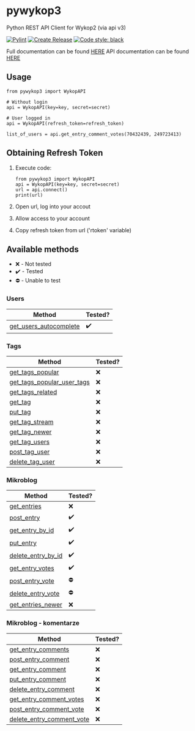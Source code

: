 # pywykop3

Python REST API Client for Wykop2 (via api v3)

[![Pylint](https://github.com/KaiserMovet/pywykop3/actions/workflows/pylint.yml/badge.svg)](https://github.com/KaiserMovet/pywykop3/actions/workflows/pylint.yml)
[![Create Release](https://github.com/KaiserMovet/pywykop3/actions/workflows/create_release.yml/badge.svg)](https://github.com/KaiserMovet/pywykop3/actions/workflows/create_release.yml)
[![Code style: black](https://img.shields.io/badge/code%20style-black-000000.svg)](https://github.com/psf/black)

Full documentation can be found [HERE](https://kaisermovet.github.io/pywykop3/index.html)
API documentation can be found [HERE](https://kaisermovet.github.io/pywykop3/api.html)

## Usage

    from pywykop3 import WykopAPI

    # Without login
    api = WykopAPI(key=key, secret=secret)

    # User logged in
    api = WykopAPI(refresh_token=refresh_token)

    list_of_users = api.get_entry_comment_votes(70432439, 249723413)

## Obtaining Refresh Token

1.  Execute code:

        from pywykop3 import WykopAPI
        api = WykopAPI(key=key, secret=secret)
        url = api.connect()
        print(url)

2.  Open url, log into your accout
3.  Allow access to your account
4.  Copy refresh token from url ('rtoken' variable)

## Available methods

- ❌ - Not tested
- ✔️ - Tested
- ⛔ - Unable to test

### Users

| Method                                                                                                                 | Tested? |
| ---------------------------------------------------------------------------------------------------------------------- | ------- |
| [get_users_autocomplete](https://kaisermovet.github.io/pywykop3/api.html#pywykop3.api.WykopAPI.get_users_autocomplete) | ✔️      |

### Tags

| Method                                                                                                                         | Tested? |
| ------------------------------------------------------------------------------------------------------------------------------ | ------- |
| [get_tags_popular](https://kaisermovet.github.io/pywykop3/api.html#pywykop3.api.WykopAPI.get_tags_popular)                     | ❌      |
| [get_tags_popular_user_tags](https://kaisermovet.github.io/pywykop3/api.html#pywykop3.api.WykopAPI.get_tags_popular_user_tags) | ❌      |
| [get_tags_related](https://kaisermovet.github.io/pywykop3/api.html#pywykop3.api.WykopAPI.get_tags_related)                     | ❌      |
| [get_tag](https://kaisermovet.github.io/pywykop3/api.html#pywykop3.api.WykopAPI.get_tag)                                       | ❌      |
| [put_tag](https://kaisermovet.github.io/pywykop3/api.html#pywykop3.api.WykopAPI.put_tag)                                       | ❌      |
| [get_tag_stream](https://kaisermovet.github.io/pywykop3/api.html#pywykop3.api.WykopAPI.get_tag_stream)                         | ❌      |
| [get_tag_newer](https://kaisermovet.github.io/pywykop3/api.html#pywykop3.api.WykopAPI.get_tag_newer)                           | ❌      |
| [get_tag_users](https://kaisermovet.github.io/pywykop3/api.html#pywykop3.api.WykopAPI.get_tag_users)                           | ❌      |
| [post_tag_user](https://kaisermovet.github.io/pywykop3/api.html#pywykop3.api.WykopAPI.post_tag_user)                           | ❌      |
| [delete_tag_user](https://kaisermovet.github.io/pywykop3/api.html#pywykop3.api.WykopAPI.delete_tag_user)                       | ❌      |

### Mikroblog

| Method                                                                                                         | Tested? |
| -------------------------------------------------------------------------------------------------------------- | ------- |
| [get_entries](https://kaisermovet.github.io/pywykop3/api.html#pywykop3.api.WykopAPI.get_entries)               | ❌      |
| [post_entry](https://kaisermovet.github.io/pywykop3/api.html#pywykop3.api.WykopAPI.post_entry)                 | ✔️      |
| [get_entry_by_id](https://kaisermovet.github.io/pywykop3/api.html#pywykop3.api.WykopAPI.get_entry_by_id)       | ✔️      |
| [put_entry](https://kaisermovet.github.io/pywykop3/api.html#pywykop3.api.WykopAPI.put_entry)                   | ✔️      |
| [delete_entry_by_id](https://kaisermovet.github.io/pywykop3/api.html#pywykop3.api.WykopAPI.delete_entry_by_id) | ✔️      |
| [get_entry_votes](https://kaisermovet.github.io/pywykop3/api.html#pywykop3.api.WykopAPI.get_entry_votes)       | ✔️      |
| [post_entry_vote](https://kaisermovet.github.io/pywykop3/api.html#pywykop3.api.WykopAPI.post_entry_vote)       | ⛔      |
| [delete_entry_vote](https://kaisermovet.github.io/pywykop3/api.html#pywykop3.api.WykopAPI.delete_entry_vote)   | ⛔      |
| [get_entries_newer](https://kaisermovet.github.io/pywykop3/api.html#pywykop3.api.WykopAPI.get_entries_newer)   | ❌      |

### Mikroblog - komentarze

| Method                                                                                                                       | Tested? |
| ---------------------------------------------------------------------------------------------------------------------------- | ------- |
| [get_entry_comments](https://kaisermovet.github.io/pywykop3/api.html#pywykop3.api.WykopAPI.get_entry_comments)               | ❌      |
| [post_entry_comment](https://kaisermovet.github.io/pywykop3/api.html#pywykop3.api.WykopAPI.post_entry_comment)               | ❌      |
| [get_entry_comment](https://kaisermovet.github.io/pywykop3/api.html#pywykop3.api.WykopAPI.get_entry_comment)                 | ❌      |
| [put_entry_comment](https://kaisermovet.github.io/pywykop3/api.html#pywykop3.api.WykopAPI.put_entry_comment)                 | ❌      |
| [delete_entry_comment](https://kaisermovet.github.io/pywykop3/api.html#pywykop3.api.WykopAPI.delete_entry_comment)           | ❌      |
| [get_entry_comment_votes](https://kaisermovet.github.io/pywykop3/api.html#pywykop3.api.WykopAPI.get_entry_comment_votes)     | ❌      |
| [post_entry_comment_vote](https://kaisermovet.github.io/pywykop3/api.html#pywykop3.api.WykopAPI.post_entry_comment_vote)     | ❌      |
| [delete_entry_comment_vote](https://kaisermovet.github.io/pywykop3/api.html#pywykop3.api.WykopAPI.delete_entry_comment_vote) | ❌      |
